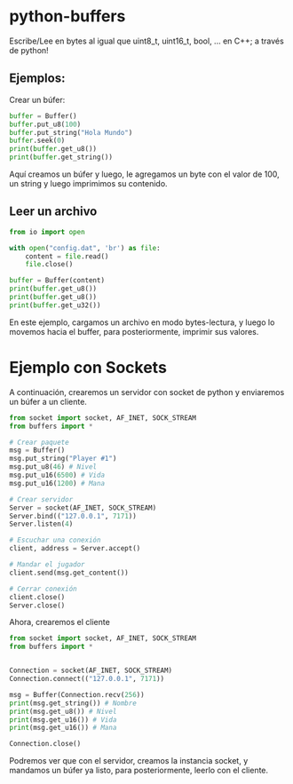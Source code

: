 # python-buffers
Escribe/Lee en bytes al igual que uint8_t, uint16_t, bool, ... en C++; a través de python!

## Ejemplos:
Crear un búfer:
```python
buffer = Buffer()
buffer.put_u8(100)
buffer.put_string("Hola Mundo")
buffer.seek(0)
print(buffer.get_u8())
print(buffer.get_string())
```
Aquí creamos un búfer y luego, le agregamos un byte con el valor de 100, un string y luego imprimimos su contenido.

## Leer un archivo
```python
from io import open

with open("config.dat", 'br') as file:
    content = file.read()
    file.close()

buffer = Buffer(content)
print(buffer.get_u8())
print(buffer.get_u8())
print(buffer.get_u32())
```
En este ejemplo, cargamos un archivo en modo bytes-lectura, y luego lo movemos hacia el buffer, para posteriormente, imprimir sus valores.

# Ejemplo con Sockets
A continuación, crearemos un servidor con socket de python y enviaremos un búfer a un cliente.
```python
from socket import socket, AF_INET, SOCK_STREAM
from buffers import *

# Crear paquete
msg = Buffer()
msg.put_string("Player #1")
msg.put_u8(46) # Nivel
msg.put_u16(6500) # Vida
msg.put_u16(1200) # Mana

# Crear servidor
Server = socket(AF_INET, SOCK_STREAM)
Server.bind(("127.0.0.1", 7171))
Server.listen(4)

# Escuchar una conexión
client, address = Server.accept()

# Mandar el jugador
client.send(msg.get_content())

# Cerrar conexión
client.close()
Server.close()
```

Ahora, crearemos el cliente
```python
from socket import socket, AF_INET, SOCK_STREAM
from buffers import *


Connection = socket(AF_INET, SOCK_STREAM)
Connection.connect(("127.0.0.1", 7171))

msg = Buffer(Connection.recv(256))
print(msg.get_string()) # Nombre
print(msg.get_u8()) # Nivel
print(msg.get_u16()) # Vida
print(msg.get_u16()) # Mana

Connection.close()
```
Podremos ver que con el servidor, creamos la instancia socket, y mandamos un búfer ya listo, para posteriormente, leerlo con el cliente.
